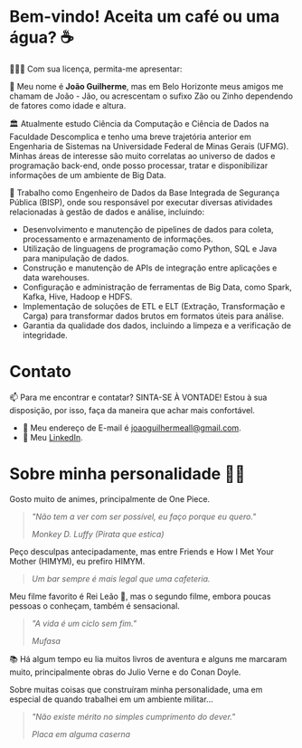 # Bem-vindo! Aceita um café ou uma água? ☕
👨🏻‍💻 Com sua licença, permita-me apresentar:

👋 Meu nome é **João Guilherme**, mas em Belo Horizonte meus amigos me chamam de João - Jão, ou acrescentam o sufixo Zão ou Zinho dependendo de fatores como idade e altura.

🏛️ Atualmente estudo Ciência da Computação e Ciência de Dados na Faculdade Descomplica e tenho uma breve trajetória anterior em Engenharia de Sistemas na Universidade Federal de Minas Gerais (UFMG). Minhas áreas de interesse são muito correlatas ao universo de dados e programação back-end, onde posso processar, tratar e disponibilizar informações de um ambiente de Big Data.

💼 Trabalho como Engenheiro de Dados da Base Integrada de Segurança Pública (BISP), onde sou responsável por executar diversas atividades relacionadas à gestão de dados e análise, incluindo:

- Desenvolvimento e manutenção de pipelines de dados para coleta, processamento e armazenamento de informações.
- Utilização de linguagens de programação como Python, SQL e Java para manipulação de dados.
- Construção e manutenção de APIs de integração entre aplicações e data warehouses.
- Configuração e administração de ferramentas de Big Data, como Spark, Kafka, Hive, Hadoop e HDFS.
- Implementação de soluções de ETL e ELT (Extração, Transformação e Carga) para transformar dados brutos em formatos úteis para análise.
- Garantia da qualidade dos dados, incluindo a limpeza e a verificação de integridade.

# Contato
📫 Para me encontrar e contatar? SINTA-SE À VONTADE! Estou à sua disposição, por isso, faça da maneira que achar mais confortável.

- 📩 Meu endereço de E-mail é joaoguilhermeall@gmail.com.
- 🔗 Meu [LinkedIn](https://www.linkedin.com/in/joaoguilhermeall/).

# Sobre minha personalidade 👨🏻
Gosto muito de animes, principalmente de One Piece.
> _"Não tem a ver com ser possível, eu faço porque eu quero."_
>
> _Monkey D. Luffy (Pirata que estica)_

Peço desculpas antecipadamente, mas entre Friends e How I Met Your Mother (HIMYM), eu prefiro HIMYM.
> _Um bar sempre é mais legal que uma cafeteria._

Meu filme favorito é Rei Leão 🦁, mas o segundo filme, embora poucas pessoas o conheçam, também é sensacional.
> _"A vida é um ciclo sem fim."_
>
> _Mufasa_

📚 Há algum tempo eu lia muitos livros de aventura e alguns me marcaram muito, principalmente obras do Julio Verne e do Conan Doyle.

Sobre muitas coisas que construíram minha personalidade, uma em especial de quando trabalhei em um ambiente militar...
>  _"Não existe mérito no simples cumprimento do dever."_
>
> _Placa em alguma caserna_
